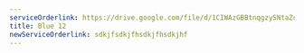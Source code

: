 ```yaml
---
serviceOrderlink: https://drive.google.com/file/d/1CIWAzGBBtnqgzySNtaZcHrDrYgj2pC9v/view?usp=sharing
title: Blue 12
newServiceOrderlink: sdkjfsdkjfhsdkjfhsdkjhf
---
```

